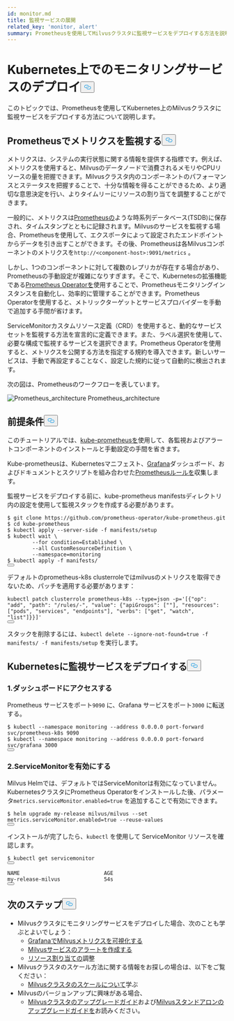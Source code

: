 ```yaml
---
id: monitor.md
title: 監視サービスの展開
related_key: 'monitor, alert'
summary: Prometheusを使用してMilvusクラスタに監視サービスをデプロイする方法を説明します。
---
```

<h1 id="Deploying-Monitoring-Services-on-Kubernetes" class="common-anchor-header">Kubernetes上でのモニタリングサービスのデプロイ<button data-href="#Deploying-Monitoring-Services-on-Kubernetes" class="anchor-icon" translate="no">
      <svg translate="no"
        aria-hidden="true"
        focusable="false"
        height="20"
        version="1.1"
        viewBox="0 0 16 16"
        width="16"
      >
        <path
          fill="#0092E4"
          fill-rule="evenodd"
          d="M4 9h1v1H4c-1.5 0-3-1.69-3-3.5S2.55 3 4 3h4c1.45 0 3 1.69 3 3.5 0 1.41-.91 2.72-2 3.25V8.59c.58-.45 1-1.27 1-2.09C10 5.22 8.98 4 8 4H4c-.98 0-2 1.22-2 2.5S3 9 4 9zm9-3h-1v1h1c1 0 2 1.22 2 2.5S13.98 12 13 12H9c-.98 0-2-1.22-2-2.5 0-.83.42-1.64 1-2.09V6.25c-1.09.53-2 1.84-2 3.25C6 11.31 7.55 13 9 13h4c1.45 0 3-1.69 3-3.5S14.5 6 13 6z"
        ></path>
      </svg>
    </button></h1><p>このトピックでは、Prometheusを使用してKubernetes上のMilvusクラスタに監視サービスをデプロイする方法について説明します。</p>
<h2 id="Monitor-metrics-with-Prometheus" class="common-anchor-header">Prometheusでメトリクスを監視する<button data-href="#Monitor-metrics-with-Prometheus" class="anchor-icon" translate="no">
      <svg translate="no"
        aria-hidden="true"
        focusable="false"
        height="20"
        version="1.1"
        viewBox="0 0 16 16"
        width="16"
      >
        <path
          fill="#0092E4"
          fill-rule="evenodd"
          d="M4 9h1v1H4c-1.5 0-3-1.69-3-3.5S2.55 3 4 3h4c1.45 0 3 1.69 3 3.5 0 1.41-.91 2.72-2 3.25V8.59c.58-.45 1-1.27 1-2.09C10 5.22 8.98 4 8 4H4c-.98 0-2 1.22-2 2.5S3 9 4 9zm9-3h-1v1h1c1 0 2 1.22 2 2.5S13.98 12 13 12H9c-.98 0-2-1.22-2-2.5 0-.83.42-1.64 1-2.09V6.25c-1.09.53-2 1.84-2 3.25C6 11.31 7.55 13 9 13h4c1.45 0 3-1.69 3-3.5S14.5 6 13 6z"
        ></path>
      </svg>
    </button></h2><p>メトリクスは、システムの実行状態に関する情報を提供する指標です。例えば、メトリクスを使用すると、Milvusのデータノードで消費されるメモリやCPUリソースの量を把握できます。Milvusクラスタ内のコンポーネントのパフォーマンスとステータスを把握することで、十分な情報を得ることができるため、より適切な意思決定を行い、よりタイムリーにリソースの割り当てを調整することができます。</p>
<p>一般的に、メトリクスは<a href="https://prometheus.io/">Prometheusの</a>ような時系列データベース(TSDB)に保存され、タイムスタンプとともに記録されます。Milvusのサービスを監視する場合、Prometheusを使用して、エクスポータによって設定されたエンドポイントからデータを引き出すことができます。その後、Prometheusは各Milvusコンポーネントのメトリクスを<code translate="no">http://&lt;component-host&gt;:9091/metrics</code> 。</p>
<p>しかし、1つのコンポーネントに対して複数のレプリカが存在する場合があり、Prometheusの手動設定が複雑になりすぎます。そこで、Kubernetesの拡張機能である<a href="https://github.com/prometheus-operator/prometheus-operator">Prometheus Operatorを</a>使用することで、Prometheusモニタリングインスタンスを自動化し、効率的に管理することができます。Prometheus Operatorを使用すると、メトリックターゲットとサービスプロバイダーを手動で追加する手間が省けます。</p>
<p>ServiceMonitorカスタムリソース定義（CRD）を使用すると、動的なサービスセットを監視する方法を宣言的に定義できます。また、ラベル選択を使用して、必要な構成で監視するサービスを選択できます。Prometheus Operatorを使用すると、メトリクスを公開する方法を指定する規約を導入できます。新しいサービスは、手動で再設定することなく、設定した規約に従って自動的に検出されます。</p>
<p>次の図は、Prometheusのワークフローを表しています。</p>
<p>
  
   <span class="img-wrapper"> <img translate="no" src="/docs/v2.6.x/assets/prometheus_architecture.png" alt="Prometheus_architecture" class="doc-image" id="prometheus_architecture" />
   </span> <span class="img-wrapper"> <span>Prometheus_architecture</span> </span></p>
<h2 id="Prerequisites" class="common-anchor-header">前提条件<button data-href="#Prerequisites" class="anchor-icon" translate="no">
      <svg translate="no"
        aria-hidden="true"
        focusable="false"
        height="20"
        version="1.1"
        viewBox="0 0 16 16"
        width="16"
      >
        <path
          fill="#0092E4"
          fill-rule="evenodd"
          d="M4 9h1v1H4c-1.5 0-3-1.69-3-3.5S2.55 3 4 3h4c1.45 0 3 1.69 3 3.5 0 1.41-.91 2.72-2 3.25V8.59c.58-.45 1-1.27 1-2.09C10 5.22 8.98 4 8 4H4c-.98 0-2 1.22-2 2.5S3 9 4 9zm9-3h-1v1h1c1 0 2 1.22 2 2.5S13.98 12 13 12H9c-.98 0-2-1.22-2-2.5 0-.83.42-1.64 1-2.09V6.25c-1.09.53-2 1.84-2 3.25C6 11.31 7.55 13 9 13h4c1.45 0 3-1.69 3-3.5S14.5 6 13 6z"
        ></path>
      </svg>
    </button></h2><p>このチュートリアルでは、<a href="https://github.com/prometheus-operator/kube-prometheus">kube-prometheusを</a>使用して、各監視およびアラートコンポーネントのインストールと手動設定の手間を省きます。</p>
<p>Kube-prometheusは、Kubernetesマニフェスト、<a href="http://grafana.com/">Grafana</a>ダッシュボード、およびドキュメントとスクリプトを組み合わせた<a href="https://prometheus.io/docs/prometheus/latest/configuration/recording_rules/">Prometheusルールを</a>収集します。</p>
<p>監視サービスをデプロイする前に、kube-prometheus manifestsディレクトリ内の設定を使用して監視スタックを作成する必要があります。</p>
<pre><code translate="no"><span class="hljs-meta prompt_">$ </span><span class="language-bash">git <span class="hljs-built_in">clone</span> https://github.com/prometheus-operator/kube-prometheus.git</span>
<span class="hljs-meta prompt_">$ </span><span class="language-bash"><span class="hljs-built_in">cd</span> kube-prometheus</span>
<span class="hljs-meta prompt_">$ </span><span class="language-bash">kubectl apply --server-side -f manifests/setup</span>
<span class="hljs-meta prompt_">$ </span><span class="language-bash">kubectl <span class="hljs-built_in">wait</span> \
        --<span class="hljs-keyword">for</span> condition=Established \
        --all CustomResourceDefinition \
        --namespace=monitoring</span>
<span class="hljs-meta prompt_">$ </span><span class="language-bash">kubectl apply -f manifests/</span>
<button class="copy-code-btn"></button></code></pre>
<div class="alert note">
デフォルトのprometheus-k8s clusterroleではmilvusのメトリクスを取得できないため、パッチを適用する必要があります：</div>
<pre><code translate="no" class="language-bash">kubectl patch clusterrole prometheus-k8s --<span class="hljs-built_in">type</span>=json -p=<span class="hljs-string">&#x27;[{&quot;op&quot;: &quot;add&quot;, &quot;path&quot;: &quot;/rules/-&quot;, &quot;value&quot;: {&quot;apiGroups&quot;: [&quot;&quot;], &quot;resources&quot;: [&quot;pods&quot;, &quot;services&quot;, &quot;endpoints&quot;], &quot;verbs&quot;: [&quot;get&quot;, &quot;watch&quot;, &quot;list&quot;]}}]&#x27;</span>
<button class="copy-code-btn"></button></code></pre>
<p>スタックを削除するには、<code translate="no">kubectl delete --ignore-not-found=true -f manifests/ -f manifests/setup</code> を実行します。</p>
<h2 id="Deploy-monitoring-services-on-Kubernetes" class="common-anchor-header">Kubernetesに監視サービスをデプロイする<button data-href="#Deploy-monitoring-services-on-Kubernetes" class="anchor-icon" translate="no">
      <svg translate="no"
        aria-hidden="true"
        focusable="false"
        height="20"
        version="1.1"
        viewBox="0 0 16 16"
        width="16"
      >
        <path
          fill="#0092E4"
          fill-rule="evenodd"
          d="M4 9h1v1H4c-1.5 0-3-1.69-3-3.5S2.55 3 4 3h4c1.45 0 3 1.69 3 3.5 0 1.41-.91 2.72-2 3.25V8.59c.58-.45 1-1.27 1-2.09C10 5.22 8.98 4 8 4H4c-.98 0-2 1.22-2 2.5S3 9 4 9zm9-3h-1v1h1c1 0 2 1.22 2 2.5S13.98 12 13 12H9c-.98 0-2-1.22-2-2.5 0-.83.42-1.64 1-2.09V6.25c-1.09.53-2 1.84-2 3.25C6 11.31 7.55 13 9 13h4c1.45 0 3-1.69 3-3.5S14.5 6 13 6z"
        ></path>
      </svg>
    </button></h2><h3 id="1-Access-the-dashboards" class="common-anchor-header">1.ダッシュボードにアクセスする</h3><p>Prometheus サービスをポート<code translate="no">9090</code> に、Grafana サービスをポート<code translate="no">3000</code> に転送する。</p>
<pre><code translate="no"><span class="hljs-meta prompt_">$ </span><span class="language-bash">kubectl --namespace monitoring --address 0.0.0.0 port-forward svc/prometheus-k8s 9090</span>
<span class="hljs-meta prompt_">$ </span><span class="language-bash">kubectl --namespace monitoring --address 0.0.0.0 port-forward svc/grafana 3000</span>
<button class="copy-code-btn"></button></code></pre>
<h3 id="2-Enable-ServiceMonitor" class="common-anchor-header">2.ServiceMonitorを有効にする</h3><p>Milvus Helmでは、デフォルトではServiceMonitorは有効になっていません。KubernetesクラスタにPrometheus Operatorをインストールした後、パラメータ<code translate="no">metrics.serviceMonitor.enabled=true</code> を追加することで有効にできます。</p>
<pre><code translate="no"><span class="hljs-meta prompt_">$ </span><span class="language-bash">helm upgrade my-release milvus/milvus --<span class="hljs-built_in">set</span> metrics.serviceMonitor.enabled=<span class="hljs-literal">true</span> --reuse-values</span>
<button class="copy-code-btn"></button></code></pre>
<p>インストールが完了したら、<code translate="no">kubectl</code> を使用して ServiceMonitor リソースを確認します。</p>
<pre><code translate="no">$ kubectl <span class="hljs-keyword">get</span> servicemonitor
<button class="copy-code-btn"></button></code></pre>
<pre><code translate="no">NAME                           AGE
<span class="hljs-keyword">my</span>-release-milvus              54s
<button class="copy-code-btn"></button></code></pre>
<h2 id="Whats-next" class="common-anchor-header">次のステップ<button data-href="#Whats-next" class="anchor-icon" translate="no">
      <svg translate="no"
        aria-hidden="true"
        focusable="false"
        height="20"
        version="1.1"
        viewBox="0 0 16 16"
        width="16"
      >
        <path
          fill="#0092E4"
          fill-rule="evenodd"
          d="M4 9h1v1H4c-1.5 0-3-1.69-3-3.5S2.55 3 4 3h4c1.45 0 3 1.69 3 3.5 0 1.41-.91 2.72-2 3.25V8.59c.58-.45 1-1.27 1-2.09C10 5.22 8.98 4 8 4H4c-.98 0-2 1.22-2 2.5S3 9 4 9zm9-3h-1v1h1c1 0 2 1.22 2 2.5S13.98 12 13 12H9c-.98 0-2-1.22-2-2.5 0-.83.42-1.64 1-2.09V6.25c-1.09.53-2 1.84-2 3.25C6 11.31 7.55 13 9 13h4c1.45 0 3-1.69 3-3.5S14.5 6 13 6z"
        ></path>
      </svg>
    </button></h2><ul>
<li>Milvusクラスタにモニタリングサービスをデプロイした場合、次のことも学ぶとよいでしょう：<ul>
<li><a href="/docs/ja/visualize.md">GrafanaでMilvusメトリクスを可視化する</a></li>
<li><a href="/docs/ja/alert.md">Milvusサービスのアラートを作成する</a></li>
<li><a href="/docs/ja/allocate.md">リソース割り当ての</a>調整</li>
</ul></li>
<li>Milvusクラスタのスケール方法に関する情報をお探しの場合は、以下をご覧ください：<ul>
<li><a href="/docs/ja/scaleout.md">Milvusクラスタのスケールについて</a>学ぶ</li>
</ul></li>
<li>Milvusのバージョンアップに興味がある場合、<ul>
<li><a href="/docs/ja/upgrade_milvus_cluster-operator.md">Milvusクラスタのアップグレードガイド</a>および<a href="/docs/ja/upgrade_milvus_standalone-operator.md">Milvusスタンドアロンのアップグレードガイドを</a>お読みください。</li>
</ul></li>
</ul>
